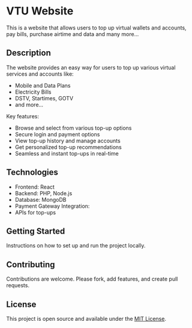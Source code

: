 # VTU Website

This is a website that allows users to top up virtual wallets and accounts, pay bills, purchase airtime and data and many more... 

## Description
The website provides an easy way for users to top up various virtual services and accounts like:

- Mobile and Data Plans
- Electricity Bills
- DSTV, Startimes, GOTV
- and more...

Key features:

- Browse and select from various top-up options
- Secure login and payment options
- View top-up history and manage accounts
- Get personalized top-up recommendations 
- Seamless and instant top-ups in real-time

## Technologies
- Frontend: React 
- Backend: PHP, Node.js
- Database: MongoDB
- Payment Gateway Integration:
- APIs for top-ups

## Getting Started
Instructions on how to set up and run the project locally. 

## Contributing
Contributions are welcome. Please fork, add features, and create pull requests.

## License
This project is open source and available under the [MIT License](https://opensource.org/licenses/MIT).
